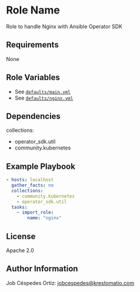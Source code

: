 Role Name
=========

Role to handle Nginx with Ansible Operator SDK

Requirements
------------

None

Role Variables
--------------

- See [`defaults/main.yml`](defaults/main.yml)
- See [`defaults/nginx.yml`](defaults/postgres.yml)

Dependencies
------------

collections:
- operator_sdk.util
- community.kubernetes

Example Playbook
----------------

```yaml
- hosts: localhost
  gather_facts: no
  collections:
    - community.kubernetes
    - operator_sdk.util
  tasks:
    - import_role:
        name: "nginx"
```
License
-------

Apache 2.0

Author Information
------------------

Job Céspedes Ortiz: jobcespedes@krestomatio.com
